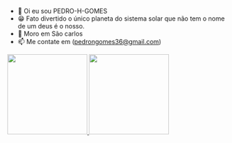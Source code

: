 - 👋 Oi eu sou PEDRO-H-GOMES
- 😁 Fato divertido o único planeta do sistema solar que não tem o nome de um deus é o nosso.
- 🏡 Moro em São carlos
- 📫 Me contate em (pedrongomes36@gmail.com)
<div>
<a href="https://github.com/PEDRO-H-GOMES">
<img height="180cm" src="https://gith-read stats.vercel.app/api?usernamePEDRO-H-GOMES&show_icons=true&theme=draculainclude_all_commits=true&count_private-true"L> 
<img height="180cm" src="https://github-read-stats.vercel.app/api/top-langs/?username=PEDRO-H-GOMES&layout=compact&langs_count=16&theme=dracula"L>
</div>

